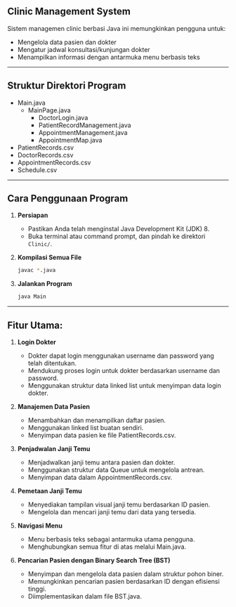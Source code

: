 ## Clinic Management System

Sistem managemen clinic berbasi Java ini memungkinkan pengguna untuk:

- Mengelola data pasien dan dokter
- Mengatur jadwal konsultasi/kunjungan dokter
- Menampilkan informasi dengan antarmuka menu berbasis teks
------

## Struktur Direktori Program
 - Main.java
     - MainPage.java
         - DoctorLogin.java
         - PatientRecordManagement.java
         - AppointmentManagement.java
         - AppointmentMap.java
 - PatientRecords.csv
 - DoctorRecords.csv
 - AppointmentRecords.csv
 - Schedule.csv
------

## Cara Penggunaan Program

1. **Persiapan**
    - Pastikan Anda telah menginstal Java Development Kit (JDK) 8.
    - Buka terminal atau command prompt, dan pindah ke direktori `Clinic/`.

2. **Kompilasi Semua File**
   ```bash
   javac *.java

3. **Jalankan Program**
   ```bash
   java Main
------

## Fitur Utama:
1. **Login Dokter**
     - Dokter dapat login menggunakan username dan password yang telah ditentukan.
     - Mendukung proses login untuk dokter berdasarkan username dan password.
     - Menggunakan struktur data linked list untuk menyimpan data login dokter.

2. **Manajemen Data Pasien**
     - Menambahkan dan menampilkan daftar pasien.
     - Menggunakan linked list buatan sendiri.
     - Menyimpan data pasien ke file PatientRecords.csv.

3. **Penjadwalan Janji Temu**
     - Menjadwalkan janji temu antara pasien dan dokter.
     - Menggunakan struktur data Queue untuk mengelola antrean.
     - Menyimpan data dalam AppointmentRecords.csv.

4. **Pemetaan Janji Temu**
     - Menyediakan tampilan visual janji temu berdasarkan ID pasien.
     - Mengelola dan mencari janji temu dari data yang tersedia.

5. **Navigasi Menu**
     - Menu berbasis teks sebagai antarmuka utama pengguna.
     - Menghubungkan semua fitur di atas melalui Main.java.

6. **Pencarian Pasien dengan Binary Search Tree (BST)**
    - Menyimpan dan mengelola data pasien dalam struktur pohon biner.
    - Memungkinkan pencarian pasien berdasarkan ID dengan efisiensi tinggi.
    - Diimplementasikan dalam file BST.java.